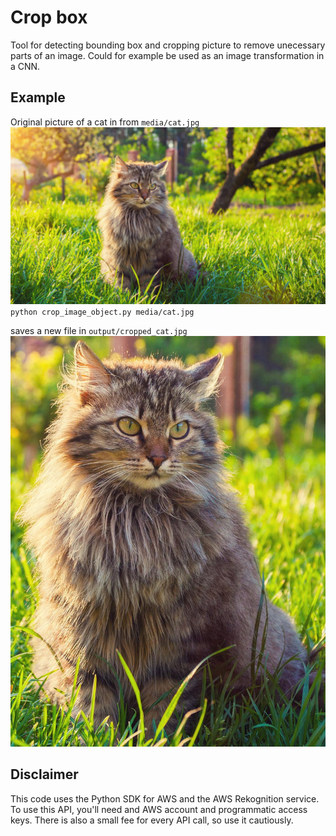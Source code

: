 # Crop box
Tool for detecting bounding box and cropping picture to remove unecessary parts of an image. Could for example be used as an image transformation in a CNN.

## Example
Original picture of a cat in from `media/cat.jpg`
![Cat](https://github.com/haraldvinje/crop_box/blob/main/media/cat.jpg?raw=true)
`python crop_image_object.py media/cat.jpg` 

saves a new file in `output/cropped_cat.jpg`
![Cropped cat](https://github.com/haraldvinje/crop_box/blob/main/output/cat.jpg?raw=true)

## Disclaimer
This code uses the Python SDK for AWS and the AWS Rekognition service. To use this API, you'll need and AWS account and programmatic access keys. There is also a small fee for every API call, so use it cautiously.

